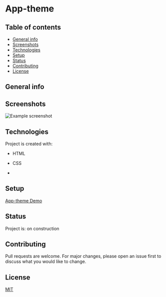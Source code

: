 # App-theme

## Table of contents

* [General info](#general-info)
* [Screenshots](#screenshots)
* [Technologies](#technologies)
* [Setup](#setup)
* [Status](#status)
* [Contributing](#contributing)
* [License](#license)

## General info

## Screenshots

![Example screenshot]()

## Technologies

Project is created with:

* HTML
* CSS

*

## Setup

[App-theme Demo](https://krystynamil.github.io/app-theme/)

## Status

Project is: on construction

## Contributing

Pull requests are welcome. For major changes, please open an issue first to discuss what you would like to change.

## License

[MIT](https://github.com/KrystynaMil/acme-web-design/blob/master/LICENSE)
